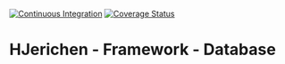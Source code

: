 [![Continuous Integration](https://github.com/hjerichen/framework.database/workflows/Continuous%20Integration/badge.svg?branch=master)](https://github.com/hjerichen/framework.database/actions)
[![Coverage Status](https://coveralls.io/repos/github/hjerichen/framework.database/badge.svg?branch=master&service=github)](https://coveralls.io/github/hjerichen/framework.database?branch=master)

# HJerichen - Framework - Database